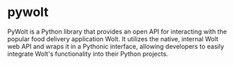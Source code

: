 # pywolt
PyWolt is a Python library that provides an open API for interacting with the popular food delivery application Wolt. It utilizes the native, internal Wolt web API and wraps it in a Pythonic interface, allowing developers to easily integrate Wolt's functionality into their Python projects.
